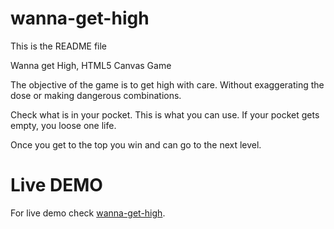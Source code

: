wanna-get-high
==============

This is the README file<br/>

Wanna get High, HTML5 Canvas Game<br/>

The objective of the game is to get high with care. Without exaggerating the dose or making dangerous combinations.<br/>

Check what is in your pocket. This is what you can use. If your pocket gets empty, you loose one life.<br/>

Once you get to the top you win and can go to the next level.<br/>

Live DEMO
=========

For live demo check [wanna-get-high](http://www.highlinux.com/wanna-get-high).<br/>

